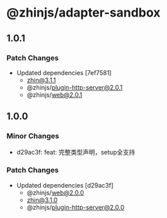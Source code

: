 # @zhinjs/adapter-sandbox

## 1.0.1

### Patch Changes

- Updated dependencies [7ef7581]
  - zhin@3.1.1
  - @zhinjs/plugin-http-server@2.0.1
  - @zhinjs/web@2.0.1

## 1.0.0

### Minor Changes

- d29ac3f: feat: 完整类型声明，setup全支持

### Patch Changes

- Updated dependencies [d29ac3f]
  - @zhinjs/web@2.0.0
  - zhin@3.1.0
  - @zhinjs/plugin-http-server@2.0.0
